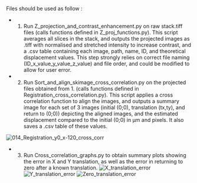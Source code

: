 Files should be used as follow : 
- 1. Run  Z_projection_and_contrast_enhancement.py on raw stack.tiff files (calls functions defined in Z_proj_functions.py). This script averages all slices in the stack, and outputs the projected images as .tiff with normalised and stretched intensity to increase contrast, and a .csv table containing each image, path, name, ID, and theoretical displacement values.
This step strongly relies on correct file naming (ID_x_value_y_value_z_value) and file order, and could be modified to allow for user error.

- 2. Run Sort_and_align_skimage_cross_correlation.py on the projected files obtained from 1. (calls functions defined in Registration_cross_correlation.py). This script applies a cross correlation function to align the images, and outputs a summary image for each set of 3 images (initial (0;0), translation (tx,ty), and return to (0;0)) depicting the aligned images, and the estimated displacement compared to the initial (0;0) in µm and pixels. It also saves a .csv table of these values.

![014_Registration_y0_x-120_cross_corr](https://github.com/Open-2-Photon-Microscope/OF-larger-delta-stage/assets/83412687/01e8ba4e-bc53-418b-a9e7-33a321def878)

- 3. Run Cross_correlation_graphs.py to obtain summary plots showing the error in X and Y translation, as well as the error in returning to zero after a known translation.
![X_translation_error](https://github.com/Open-2-Photon-Microscope/OF-larger-delta-stage/assets/83412687/4ca48ade-e93e-4aae-a60b-1be0851f8114)
![Y_translation_error](https://github.com/Open-2-Photon-Microscope/OF-larger-delta-stage/assets/83412687/f3ec1787-578b-4929-8c1d-76812a6ad58d)
![Zero_translation_error](https://github.com/Open-2-Photon-Microscope/OF-larger-delta-stage/assets/83412687/04c72859-14bb-4502-8233-af8642097ce0)

